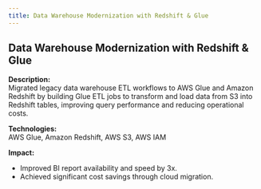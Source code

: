 ```yaml
---
title: Data Warehouse Modernization with Redshift & Glue
---
```


## Data Warehouse Modernization with Redshift & Glue

**Description:**  
Migrated legacy data warehouse ETL workflows to AWS Glue and Amazon Redshift by building Glue ETL jobs to transform and load data from S3 into Redshift tables, improving query performance and reducing operational costs.

**Technologies:**  
AWS Glue, Amazon Redshift, AWS S3, AWS IAM

**Impact:**  
- Improved BI report availability and speed by 3x.  
- Achieved significant cost savings through cloud migration.
